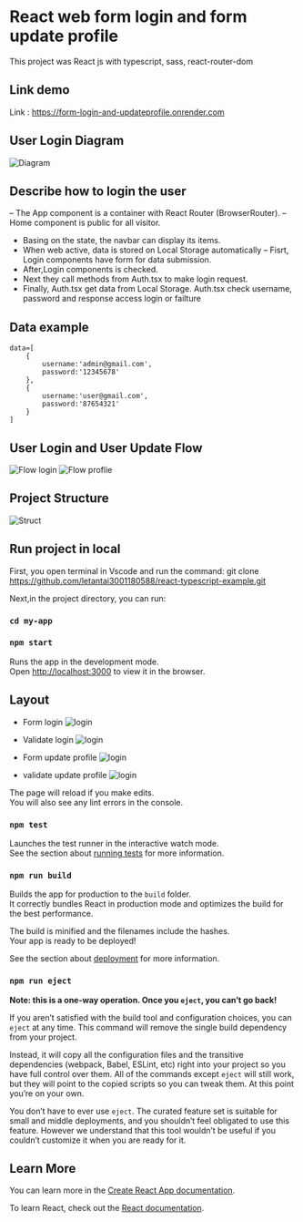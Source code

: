 # React web form login and form update profile

This project was React js with typescript, sass, react-router-dom

## Link demo
Link : https://form-login-and-updateprofile.onrender.com

## User Login Diagram
![Diagram](public/diagram_login.png)
## Describe how to login the user
– The App component is a container with React Router (BrowserRouter). 
– Home component is public for all visitor.
- Basing on the state, the navbar can display its items.
- When web active, data is stored on Local Storage automatically
– Fisrt, Login components have form for data submission. 
- After,Login components is checked. 
- Next they call methods from Auth.tsx to make login request.
- Finally, Auth.tsx get data from Local Storage. Auth.tsx check username, password and response access login or failture

## Data example
```
data=[
    {
        username:'admin@gmail.com',
        password:'12345678'
    },
    {
        username:'user@gmail.com',
        password:'87654321'
    }
]
```
## User Login and User Update Flow 
![Flow login](public/flow_login.png)
![Flow proflie](public/flow_update_profile.png)

## Project Structure
![Struct](public/structure.png)


## Run project in local
First, you open terminal in Vscode and run the command:
git clone https://github.com/letantai3001180588/react-typescript-example.git

Next,in the project directory, you can run:

### `cd my-app`
### `npm start`

Runs the app in the development mode.\
Open [http://localhost:3000](http://localhost:3000) to view it in the browser.

## Layout 

- Form login
![login](public/login.png)

- Validate login
![login](public/validate_login.png)

- Form update profile
![login](public/update_profile.png)

- validate update profile
![login](public/validate_update_profile.png)

The page will reload if you make edits.\
You will also see any lint errors in the console.

### `npm test`

Launches the test runner in the interactive watch mode.\
See the section about [running tests](https://facebook.github.io/create-react-app/docs/running-tests) for more information.

### `npm run build`

Builds the app for production to the `build` folder.\
It correctly bundles React in production mode and optimizes the build for the best performance.

The build is minified and the filenames include the hashes.\
Your app is ready to be deployed!

See the section about [deployment](https://facebook.github.io/create-react-app/docs/deployment) for more information.

### `npm run eject`

**Note: this is a one-way operation. Once you `eject`, you can’t go back!**

If you aren’t satisfied with the build tool and configuration choices, you can `eject` at any time. This command will remove the single build dependency from your project.

Instead, it will copy all the configuration files and the transitive dependencies (webpack, Babel, ESLint, etc) right into your project so you have full control over them. All of the commands except `eject` will still work, but they will point to the copied scripts so you can tweak them. At this point you’re on your own.

You don’t have to ever use `eject`. The curated feature set is suitable for small and middle deployments, and you shouldn’t feel obligated to use this feature. However we understand that this tool wouldn’t be useful if you couldn’t customize it when you are ready for it.

## Learn More

You can learn more in the [Create React App documentation](https://facebook.github.io/create-react-app/docs/getting-started).

To learn React, check out the [React documentation](https://reactjs.org/).
